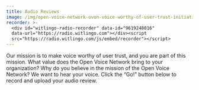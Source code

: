 ```yaml
---
title: Audio Reviews
image: /img/open-voice-network-ovon-voice-worthy-of-user-trust-initiatives.jpg
recorder: >-
  <div id="witlingo-radio-recorder" data-id="9619248016"
  data-url="https://radio.witlingo.com"></div><script
  src="https://radio.witlingo.com/js/embed/recorder"></script>
---
```


Our mission is to make voice worthy of user trust, and you are part of this mission. What value does the Open Voice Network bring to your organization? Why do you believe in the mission of the Open Voice Network?  We want to hear your voice. Click the “Go!” button below to record and upload your audio review.

